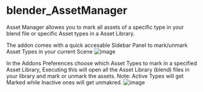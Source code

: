 # blender_AssetManager

Asset Manager allowes you to mark all assets of a specific type in your blend file or specific Asset types in a Asset Library.

The addon comes with a quick accesable Sidebar Panel to mark/unmark Asset Types in your current Scene
![image](https://user-images.githubusercontent.com/1472884/128597041-012d6359-6d03-40b6-bd2f-3dbaf2b3fef2.png)

In the Addons Preferences choose which Asset Types to mark in a specified Asset Library, Executing this will open all the Asset Library (blend) files in your library and mark or unmark the assets. 
Note: Active Types will get Marked while Inactive ones will get unmakred.
![image](https://user-images.githubusercontent.com/1472884/160091443-9dab6461-12cc-4903-a0d4-b2726dcb467b.png)

